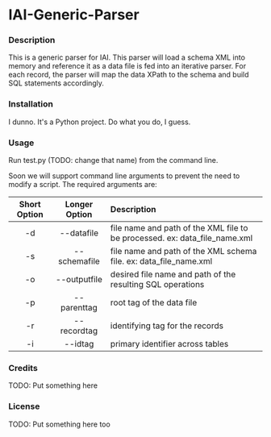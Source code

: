 IAI-Generic-Parser
==================
### Description
This is a generic parser for IAI. This parser will load a schema XML into memory and reference it as a data file is fed into an iterative parser. For each record, the parser will map the data XPath to the schema and build SQL statements accordingly. 

### Installation
I dunno. It's a Python project. Do what you do, I guess.

### Usage
Run test.py (TODO: change that name) from the command line.

Soon we will support command line arguments to prevent the need to modify a script. The required arguments are:

| Short Option        | Longer Option               | Description  |
| :-------------: |:-------------:| :----- |
| -d | --datafile | file name and path of the XML file to be processed. ex: data_file_name.xml |
| -s | --schemafile | file name and path of the XML schema file. ex: data_file_name.xml |
| -o | --outputfile | desired file name and path of the resulting SQL operations |
| -p | --parenttag | root tag of the data file |
| -r | --recordtag | identifying tag for the records |
| -i | --idtag | primary identifier across tables |
  
  
### Credits
TODO: Put something here

### License
TODO: Put something here too

